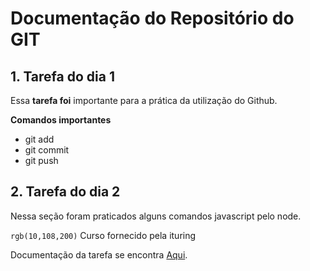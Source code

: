 # Documentação do Repositório do GIT

## 1. Tarefa do dia 1 ##

Essa **tarefa foi** importante para a prática da utilização do Github.

**Comandos importantes**

- git add
- git commit
- git push

## 2. Tarefa do dia 2 ##

Nessa seção foram praticados alguns comandos javascript pelo node.


`rgb(10,108,200)` Curso fornecido pela ituring

Documentação da tarefa se encontra [Aqui](https://github.com/ituring-repo/aprenda-a-programar/tree/main/tarefa-dia-2).